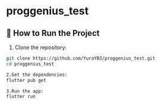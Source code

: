 # proggenius_test

## 🚀 How to Run the Project

1. Clone the repository:
```bash
git clone https://github.com/YuraYB3/proggenius_test.git
cd proggenius_test

2.Get the dependencies:
flutter pub get

3.Run the app:
flutter run





